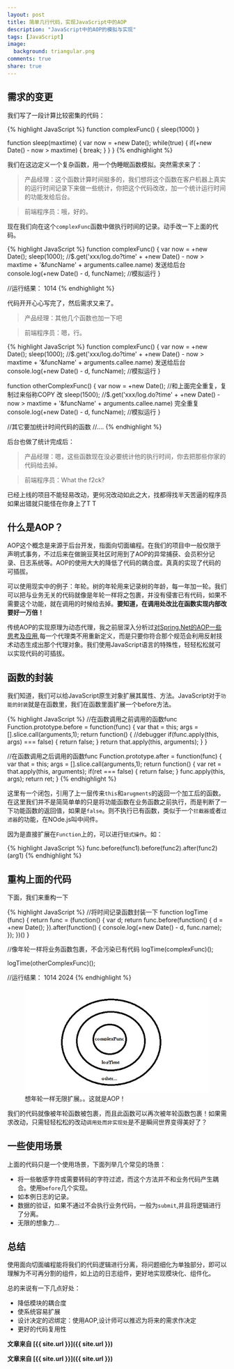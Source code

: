 ```yaml
---
layout: post
title: 简单几行代码，实现JavaScript中的AOP
description: "JavaScript中的AOP的模拟与实现"
tags: [JavaScript]
image:
  background: triangular.png
comments: true
share: true
---
```


## 需求的变更

我们写了一段计算比较密集的代码：

{% highlight JavaScript %}
function complexFunc() {
	sleep(1000)
}

function sleep(maxtime) {
	var now = +new Date();
	while(true) {
		if(+new Date() - now > maxtime) {
			break;
		}
	}
}
{% endhighlight %}

我们在这边定义一个复杂函数，用一个伪睡眠函数模拟。突然需求来了：

>产品经理：这个函数计算时间挺多的，我们想将这个函数在客户机器上真实的运行时间记录下来做一些统计，你把这个代码改改，加一个统计运行时间的功能发给后台。

>前端程序员：哦，好的。

现在我们向在这个`complexFunc`函数中做执行时间的记录。动手改一下上面的代码。

{% highlight JavaScript %}
function complexFunc() {
	var now = +new Date();
	sleep(1000);
	//$.get('xxx/log.do?time' + +new Date() - now > maxtime + '&funcName' + arguments.callee.name)	发送给后台
	console.log(+new Date() - d, funcName);	//模拟运行
}

//运行结果：
1014
{% endhighlight %}

代码开开心心写完了，然后需求又来了。

>产品经理：其他几个函数也加一下吧

>前端程序员：嗯，行。

{% highlight JavaScript %}
function complexFunc() {
	var now = +new Date();
	sleep(1000);
	//$.get('xxx/log.do?time' + +new Date() - now > maxtime + '&funcName' + arguments.callee.name)	发送给后台
	console.log(+new Date() - d, funcName);	//模拟运行
}


function otherComplexFunc() {
	var now = +new Date();	//和上面完全重复，复制过来俗称COPY 改
	sleep(1500);
	//$.get('xxx/log.do?time' + +new Date() - now > maxtime + '&funcName' + arguments.callee.name)	完全重复
	console.log(+new Date() - d, funcName);	//模拟运行
}

//其它要加统计时间代码的函数
//....
{% endhighlight %}

后台也做了统计完成后：

>产品经理：嗯，这些函数现在没必要统计他的执行时间，你去把那些你家的代码给去掉。

>前端程序员：What the f2ck?

已经上线的项目不能轻易改动，更何况改动如此之大，找都得找半天苦逼的程序员如果出错就只能怪在你身上了T T


## 什么是AOP？

AOP这个概念是来源于后台开发，指面向切面编程。在我们的项目中一般仅限于声明式事务，不过后来在做豌豆荚社区时用到了AOP的异常捕获、会员积分记录、日志系统等。AOP的使用大大的降低了代码的耦合度。真真的实现了代码的可插拔。

可以使用现实中的例子：年轮。树的年轮用来记录树的年龄，每一年加一轮。我们可以把与业务无关的代码就像是年轮一样将之包裹，并没有侵害已有代码，如果不需要这个功能，就在调用的时候给去掉。**要知道，在调用处改比在函数实现内部改要好一万倍！**

传统AOP的实现原理为动态代理，我之前层深入分析过[对Spring.Net的AOP一些思考及应用](http://blog.csdn.net/hacke2/article/details/12753379),每一个代理类不用重新定义，而是只要你符合那个规范会利用反射技术动态生成出那个代理对象。我们使用JavaScript语言的特殊性，轻轻松松就可以实现代码的可插拔。

## 函数的封装

我们知道，我们可以给JavaScript原生对象扩展其属性、方法。JavaScript对于`功能的封装`就是在函数里，我们在函数里面扩展一个before方法。

{% highlight JavaScript %}
//在函数调用之前调用的函数func
Function.prototype.before = function(func) {
	var that = this;
		args = [].slice.call(arguments,1);
	return function() {
		//debugger
		if(func.apply(this, args) === false) {
			return false;
		}
		return that.apply(this, arguments);
	}
}

//在函数调用之后调用的函数func
Function.prototype.after = function(func) {
	var that = this;
		args = [].slice.call(arguments,1);
	return function() {
		var ret = that.apply(this, arguments);
		if(ret === false) {
			return false;
		}
		func.apply(this, args);
		return ret;
	}
{% endhighlight %}

这里有一个闭包，引用了上一层传来`this`和`arugments`的返回一个加工后的函数。在这里我们并不是简简单单的只是将功能函数在业务函数之前执行，而是判断了一下功能函数的返回值，如果是`false`。则不执行已有函数，类似于一个`拦截器`或者`过滤器`的功能，在NOde.js叫中间件。

因为是直接扩展在`Function`上的，可以进行`链式操作`。如：

{% highlight JavaScript %}
func.before(func1).before(func2).after(func2)(arg1)
{% endhighlight %}

## 重构上面的代码

下面，我们来重构一下

{% highlight JavaScript %}
//将时间记录函数封装一下
function logTime (func) {
	return func = (function() {
		var d;
		return func.before(function() {
			d = +new Date();
		}).after(function() {
			console.log(+new Date() - d, func.name);
		});
	})()
}

//像年轮一样将业务函数包裹，不会污染已有代码
logTime(complexFunc)();

logTime(otherComplexFunc)();

//运行结果：
1014
2024
{% endhighlight %}

<figure>
	<a href="/images/article/2014-11-10/1.jpg">
		<img src="/images/article/2014-11-10/1.jpg" alt="home" />
	</a>
	<figcaption>想年轮一样无限扩展。。这就是AOP！</figcaption>
</figure>

我们的代码就像被年轮函数被包裹，而且此函数可以再次被年轮函数包裹！如果需求改动，只需轻轻松松的改动`调用处而非实现处`是不是瞬间世界变得美好了？

## 一些使用场景

上面的代码只是一个使用场景，下面列举几个常见的场景：

* 将一些敏感字符或需要转码的字符过滤，而这个方法并不和业务代码产生耦合。使用`before`几个实现。
* 如本例日志的记录。
* 数据的验证，如果不通过不会执行业务代码，一般为`submit`,并且将逻辑进行了分离。
* 无限的想象力...

## 总结

使用面向切面编程能将我们的代码逻辑进行分离，将问题细化为单独部分，即可以理解为不可再分割的组件，如上边的日志组件，更好地实现模块化、组件化。

总的来说有一下几点好处：

* 降低模块的耦合度
* 使系统容易扩展
* 设计决定的迟绑定：使用AOP,设计师可以推迟为将来的需求作决定
* 更好的代码复用性

**文章来自 [{{ site.url }}]({{ site.url }})**






**文章来自 [{{ site.url }}]({{ site.url }})**